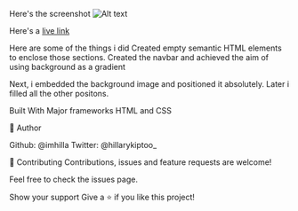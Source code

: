 
Here's the screenshot
![Alt text](/img/appleclone.PNG?raw=true "Optional Title")


Here's a <a href="https://raw.githack.com/imhilla/apple-clone/master/index.html">live link</a>


Here are some of the things i did
Created empty semantic HTML elements to enclose those sections.
Created the navbar and achieved the aim of using background as a gradient 


Next, i embedded the background image and positioned it absolutely.
Later i filled all the other positons. 

Built With
Major frameworks
HTML and CSS

👤 Author

Github: @imhilla
Twitter: @hillarykiptoo_

🤝 Contributing
Contributions, issues and feature requests are welcome!

Feel free to check the issues page.

Show your support
Give a ⭐️ if you like this project!

 
